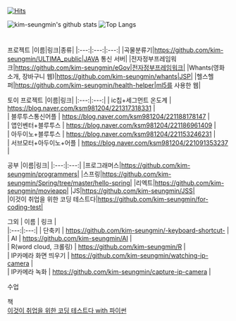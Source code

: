   
[![Hits](https://hits.seeyoufarm.com/api/count/incr/badge.svg?url=https%3A%2F%2Fgithub.com%2Fkim-seungmin&count_bg=%23FBF1C7&title_bg=%23888686&icon=opsgenie.svg&icon_color=%23EFE8E8&title=hits&text_color=%23EFE8E8&edge_flat=false)](https://hits.seeyoufarm.com)

![kim-seungmin's github stats](https://github-readme-stats.vercel.app/api?username=kim-seungmin&theme=solarized-light&show_icons=true) ![Top Langs](https://github-readme-stats.vercel.app/api/top-langs/?username=kim-seungmin&theme=solarized-light&show_icons=true)
<!-- 배경색 #fbf1c7 -->
#

프로젝트
|이름|링크|종류|
|:---:|:---:|:---:|
|곡물분류기|https://github.com/kim-seungmin/ULTIMA_public|JAVA 통신 서버|
|전자정부프레임워크|https://github.com/kim-seungmin/eGov|전자정부프레임워크|
|Whants(영화 소개, 장바구니 웹)|https://github.com/kim-seungmin/whants|JSP|
|헬스헬퍼|https://github.com/kim-seungmin/health-helper|ml5를 사용한 웹|

토이 프로젝트
|이름|링크|
|:---:|:---:|
| ic칩+세그먼트 온도계 | https://blog.naver.com/ksm981204/221317318331 |     
| 블루투스통신어플 | https://blog.naver.com/ksm981204/221188178147 |     
| 앱인벤터+블루투스 | https://blog.naver.com/ksm981204/221186961409 |     
| 아두이노+블루투스 | https://blog.naver.com/ksm981204/221153246231 |     
| 서브모터+아두이노+어플 | https://blog.naver.com/ksm981204/221091353237 |  

공부
|이름|링크|
|:---:|:---:|
|프로그래머스|https://github.com/kim-seungmin/programmers|
|스프링|https://github.com/kim-seungmin/Spring/tree/master/hello-spring|
|리엑트|https://github.com/kim-seungmin/movieapp|
|JS|https://github.com/kim-seungmin/JSS|   
|이것이 취업을 위한 코딩 테스트다|https://github.com/kim-seungmin/for-coding-test|

그외
| 이름 | 링크 |   
|:---:|:---:| 
| 단축키 | https://github.com/kim-seungmin/-keyboard-shortcut- |     
| AI | https://github.com/kim-seungmin/AI |     
| R(word cloud, 크롤링) | https://github.com/kim-seungmin/R |     
| IP카메라 화면 띄우기 | https://github.com/kim-seungmin/watching-ip-camera |     
| IP카메라 녹화 | https://github.com/kim-seungmin/capture-ip-camera |      

수업


책   
[이것이 취업을 위한 코딩 테스트다 with 파이썬](https://github.com/kim-seungmin/python-for-coding-test)




<!--
https://kinetic.codes/2020/07/14/git-profile/ 
**kim-seungmin/kim-seungmin** is a ✨ _special_ ✨ repository because its `README.md` (this file) appears on your GitHub profile.

Here are some ideas to get you started:

- 🔭 I’m currently working on ...
- 🌱 I’m currently learning ...
- 👯 I’m looking to collaborate on ...
- 🤔 I’m looking for help with ...
- 💬 Ask me about ...
- 📫 How to reach me: ...
- 😄 Pronouns: ...
- ⚡ Fun fact: ...
-->
